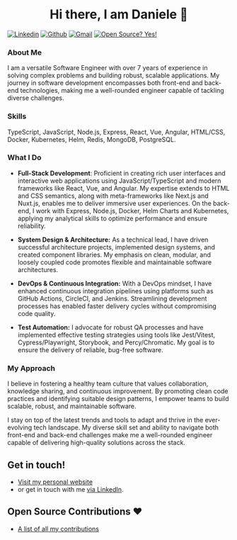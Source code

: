 <h1 align="center">Hi there, I am Daniele 👋</h1>

[![Linkedin](https://img.shields.io/badge/-LinkedIn-blue?style=flat&logo=Linkedin&logoColor=white)](https://www.linkedin.com/in/danieletortora/)
[![Github](https://img.shields.io/badge/-Github-000?style=flat&logo=Github&logoColor=white)](https://github.com/floroz)
[![Gmail](https://img.shields.io/badge/-Gmail-c14438?style=flat&logo=Gmail&logoColor=white)](mailto:contact@danieletortora.com)
[![Open Source? Yes!](https://badgen.net/badge/Open%20Source%20%3F/Yes%21/blue?icon=github)](https://github.com/floroz/floroz/blob/master/CONTRIBUTIONS.md)


### About Me
I am a versatile Software Engineer with over 7 years of experience in solving complex problems and building robust, scalable applications. My journey in software development encompasses both front-end and back-end technologies, making me a well-rounded engineer capable of tackling diverse challenges.

### Skills

TypeScript, JavaScript, Node.js, Express, React, Vue, Angular, HTML/CSS, Docker, Kubernetes, Helm, Redis, MongoDB, PostgreSQL.

### What I Do
- **Full-Stack Development**: Proficient in creating rich user interfaces and interactive web applications using JavaScript/TypeScript and modern frameworks like React, Vue, and Angular. My expertise extends to HTML and CSS semantics, along with meta-frameworks like Next.js and Nuxt.js, enables me to deliver immersive user experiences. On the back-end, I work with Express, Node.js, Docker, Helm Charts and Kubernetes, applying my analytical skills to optimize performance and ensure reliability.

- **System Design & Architecture:** As a technical lead, I have driven successful architecture projects, implemented design systems, and created component libraries. My emphasis on clean, modular, and loosely coupled code promotes flexible and maintainable software architectures.

- **DevOps & Continuous Integration:** With a DevOps mindset, I have enhanced continuous integration pipelines using platforms such as GitHub Actions, CircleCI, and Jenkins. Streamlining development processes has enabled faster delivery cycles without compromising code quality.

- **Test Automation:** I advocate for robust QA processes and have implemented effective testing strategies using tools like Jest/Vitest, Cypress/Playwright, Storybook, and Percy/Chromatic. My goal is to ensure the delivery of reliable, bug-free software.

### My Approach
I believe in fostering a healthy team culture that values collaboration, knowledge sharing, and continuous improvement. By promoting clean code practices and identifying suitable design patterns, I empower teams to build scalable, robust, and maintainable software.

I stay on top of the latest trends and tools to adapt and thrive in the ever-evolving tech landscape. My diverse skill set and ability to navigate both front-end and back-end challenges make me a well-rounded engineer capable of delivering high-quality solutions across the stack.

## Get in touch!

- [Visit my personal website](https://danieletortora.netlify.app/)
- or get in touch with me [via LinkedIn](https://www.linkedin.com/in/danieletortora/).

## Open Source Contributions :heart:

- [A list of all my contributions](https://github.com/floroz/floroz/blob/master/CONTRIBUTIONS.md)


